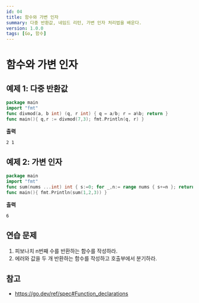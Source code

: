 ```yaml
---
id: 04
title: 함수와 가변 인자
summary: 다중 반환값, 네임드 리턴, 가변 인자 처리법을 배운다.
version: 1.0.0
tags: [Go, 함수]
---
```


# 함수와 가변 인자

## 예제 1: 다중 반환값
```go
package main
import "fmt"
func divmod(a, b int) (q, r int) { q = a/b; r = a%b; return }
func main(){ q,r := divmod(7,3); fmt.Println(q, r) }
```

**출력**
```
2 1
```

## 예제 2: 가변 인자
```go
package main
import "fmt"
func sum(nums ...int) int { s:=0; for _,n:= range nums { s+=n }; return s }
func main(){ fmt.Println(sum(1,2,3)) }
```

**출력**
```
6
```

## 연습 문제
1. 피보나치 n번째 수를 반환하는 함수를 작성하라.
2. 에러와 값을 두 개 반환하는 함수를 작성하고 호출부에서 분기하라.

## 참고
- https://go.dev/ref/spec#Function_declarations
